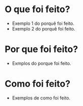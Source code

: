 <!--

Colocar um dos itens abaixo separados por | no título, se tiver mais de coloquei um # antes do nome
[#{bug}|{enhancement}|{documentation}{fire}] Título bem explicado

Para mais informações:
https://github.com/stone-payments/onestap-sdk-ios/blob/master/CONTRIBUTING.md

-->

# O que foi feito?
  
- Exemplo 1 do porquê foi feito.
- Exemplo 2 do porquê foi feito.

# Por que foi feito?
  
- Exmplos do porque foi feito.

# Como foi feito?

- Exemplos de como foi feito.